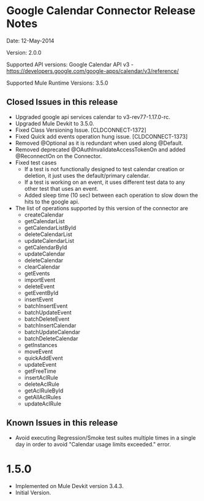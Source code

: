 Google Calendar Connector Release Notes
==========================================

Date: 12-May-2014

Version: 2.0.0

Supported API versions: Google Calendar API v3 - https://developers.google.com/google-apps/calendar/v3/reference/

Supported Mule Runtime Versions: 3.5.0

Closed Issues in this release
------------------------------

 - Upgraded google api services calendar to v3-rev77-1.17.0-rc.
 - Upgraded Mule Devkit to 3.5.0.
 - Fixed Class Versioning Issue. [CLDCONNECT-1372]
 - Fixed Quick add events operation hung issue. [CLDCONNECT-1373]
 - Removed @Optional as it is redundant when used along @Default.
 - Removed deprecated @OAuthInvalidateAccessTokenOn and added @ReconnectOn on the Connector.
 - Fixed test cases
    - If a test is not functionally designed to test calendar creation or deletion, it just uses the default/primary calendar.
    - If a test is working on an event, it uses different test data to any other test that uses an event.
    - Added sleep time (10 sec) between each operation to slow down the hits to the google api.
 - The list of operations supported by this version of the connector are 
    - createCalendar
    - getCalendarList
    - getCalendarListById
    - deleteCalendarList
    - updateCalendarList
    - getCalendarById
    - updateCalendar
    - deleteCalendar
    - clearCalendar
    - getEvents
    - importEvent
    - deleteEvent
    - getEventById
    - insertEvent
    - batchInsertEvent
    - batchUpdateEvent
    - batchDeleteEvent
    - batchInsertCalendar
    - batchUpdateCalendar
    - batchDeleteCalendar
    - getInstances
    - moveEvent
    - quickAddEvent
    - updateEvent
    - getFreeTime
    - insertAclRule
    - deleteAclRule
    - getAclRuleById
    - getAllAclRules
    - updateAclRule


Known Issues in this release
------------------------------

 - Avoid executing Regression/Smoke test suites multiple times in a single day in order to avoid "Calendar usage limits exceeded." error.

1.5.0
=====

 - Implemented on Mule Devkit version 3.4.3.
 - Initial Version.

